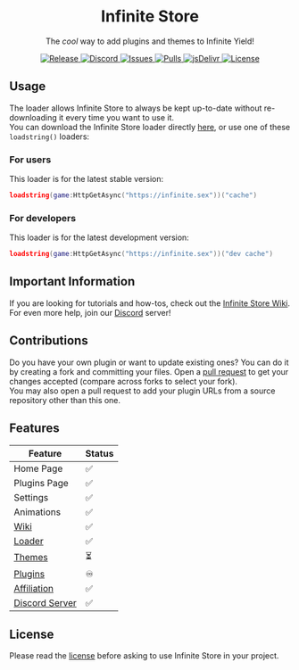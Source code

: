 <meta name="color-scheme" content="dark light"/>

<head>
	<link rel="icon" type="image/x-icon" href="favicon.ico">
</head>

<h1 align="center">
	Infinite Store
</h1>

<p align="center">
	The <em>cool</em> way to add plugins and themes to Infinite Yield!
</p>

<p align="center">
	<a href="https://github.com/Infinite-Store/Infinite-Store/releases/latest">
		<img alt="Release" src="https://img.shields.io/github/release-date-pre/Infinite-Store/Infinite-Store?label=latest%20release&style=flat-square">
	</a>
	<a href="https://infinite-store.ml/discord">
		<img alt="Discord" src="https://img.shields.io/discord/897257702126936075?color=%235865F2&logo=discord&logoColor=%23DCDDDE&style=flat-square">
	</a>
	<a href="https://github.com/Infinite-Store/Infinite-Store/issues">
		<img alt="Issues" src="https://img.shields.io/github/issues/Infinite-Store/Infinite-Store?color=0088ff&style=flat-square"/>
	</a>
	<a href="https://github.com/Infinite-Store/Infinite-Store/pulls">
		<img alt="Pulls" src="https://img.shields.io/github/issues-pr/Infinite-Store/Infinite-Store?color=0088ff&style=flat-square"/>
	</a>
	<a href="https://www.jsdelivr.com/package/gh/Infinite-Store/Infinite-Store">
		<img alt="jsDelivr" src="https://data.jsdelivr.com/v1/package/gh/Infinite-Store/Infinite-Store/badge"/>
	</a>
	<a href="./LICENSE.md">
		<img alt="License" src="https://img.shields.io/badge/license-ISL--1.0.2-red?style=flat-square"/>
	</a>
</p>

## Usage

The loader allows Infinite Store to always be kept up-to-date without re-downloading it every time you want to use it.\
You can download the Infinite Store loader directly [here](https://github.com/Infinite-Store/Infinite-Store/releases/latest/download/is.luau), or use one of these `loadstring()` loaders:

### For users

This loader is for the latest stable version:

```lua
loadstring(game:HttpGetAsync("https://infinite.sex"))("cache")
```

### For developers

This loader is for the latest development version:

```lua
loadstring(game:HttpGetAsync("https://infinite.sex"))("dev cache")
```

## Important Information

If you are looking for tutorials and how-tos, check out the [Infinite Store Wiki](https://github.com/Infinite-Store/Infinite-Store/wiki).\
For even more help, join our [Discord](https://discord.gg/dubhsUGcZe) server!

## Contributions

Do you have your own plugin or want to update existing ones? You can do it by creating a fork and committing your files. Open a [pull request](https://github.com/Infinite-Store/Infinite-Store/compare) to get your changes accepted (compare across forks to select your fork).\
You may also open a pull request to add your plugin URLs from a source repository other than this one.

## Features

| Feature                                                                                  | Status |
| ---------------------------------------------------------------------------------------- | ------ |
| Home Page                                                                                | ✅      |
| Plugins Page                                                                             | ✅      |
| Settings                                                                                 | ✅      |
| Animations                                                                               | ✅      |
| [Wiki](https://github.com/Infinite-Store/Infinite-Store/wiki)                            | ✅      |
| [Loader](https://github.com/Infinite-Store/Infinite-Store/wiki/Usage)                    | ✅      |
| [Themes](https://github.com/Infinite-Store/Infinite-Store/tree/development)              | ⏳      |
| [Plugins](plugins)                                                                       | ♾      |
| [Affiliation](https://discord.gg/78ZuWSq)                                                | ✅      |
| [Discord Server](https://discord.gg/dubhsUGcZe)                                          | ✅      |

## License

Please read the [license](https://github.com/Infinite-Store/Infinite-Store/blob/main/LICENSE.md) before asking to use Infinite Store in your project.

